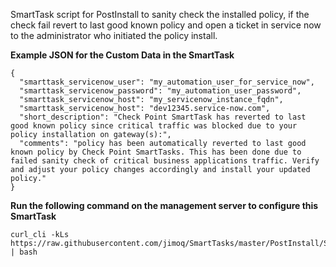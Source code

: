 SmartTask script for PostInstall to sanity check the installed policy, if the check fail revert to last good known policy and open a ticket in service now to the administrator who initiated the policy install.

**Example JSON for the Custom Data in the SmartTask**
```
{
  "smarttask_servicenow_user": "my_automation_user_for_service_now",
  "smarttask_servicenow_password": "my_automation_user_password",
  "smarttask_servicenow_host": "my_servicenow_instance_fqdn",
  "smarttask_servicenow_host": "dev12345.service-now.com",
  "short_description": "Check Point SmartTask has reverted to last good known policy since critical traffic was blocked due to your policy installation on gateway(s):", 
  "comments": "policy has been automatically reverted to last good known policy by Check Point SmartTasks. This has been done due to failed sanity check of critical business applications traffic. Verify and adjust your policy changes accordingly and install your updated policy."
}
```

**Run the following command on the management server to configure this SmartTask**

```
curl_cli -kLs https://raw.githubusercontent.com/jimoq/SmartTasks/master/PostInstall/Setup_PostInstall_SmartTask.sh | bash
```
